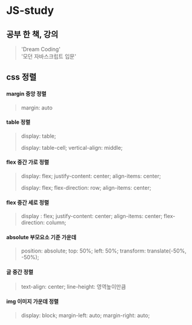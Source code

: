 # JS-study

## 공부 한 책, 강의
> 'Dream Coding'  
> '모던 자바스크립트 입문'



## css 정렬

#### margin 중앙 정렬
> margin: auto 

#### table 정렬
> display: table; 
> 
> display: table-cell; 
> vertical-align: middle; 
 
#### flex 중간 가로 정렬
> display: flex; 
> justify-content: center; 
> align-items: center; 
> 
> display: flex; 
> flex-direction: row; 
> align-items: center; 

#### flex 중간 세로 정렬
> display : flex; 
> justify-content: center; 
> align-items: center; 
> flex-direction: column; 

#### absolute 부모요소 기준 가운데
> position: absolute; 
> top: 50%; 
> left: 50%; 
> transform: translate(-50%, -50%); 

#### 글 중간 정렬
> text-align: center; 
> line-height: 영역높이만큼 

#### img 이미지 가운데 정렬
> display: block; 
> margin-left: auto; 
> margin-right: auto; 
 
